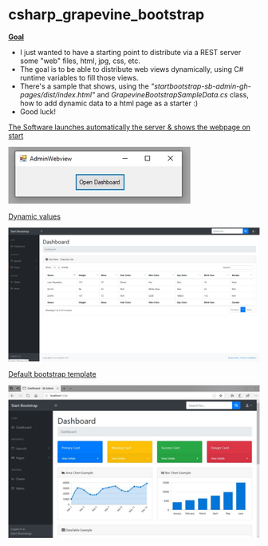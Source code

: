 # csharp_grapevine_bootstrap

**<u>Goal</u>**

- I just wanted to have a starting point to distribute via a REST server some "web" files, html, jpg, css, etc.
- The goal is to be able to distribute web views dynamically, using C# runtime variables to fill those views.
- There's a sample that shows, using the *"startbootstrap-sb-admin-gh-pages/dist/index.html"* and *GrapevineBootstrapSampleData.cs* class, how to add dynamic data to a html page as a starter :)
- Good luck!



<u>The Software launches automatically the server & shows the webpage on start</u>

![](./_README/img_software.jpg)



<u>Dynamic values</u>

![](./_README/img_bootstrap_dynamic.jpg)



<u>Default bootstrap template</u>

![](./_README/img_bootstrap.jpg)

